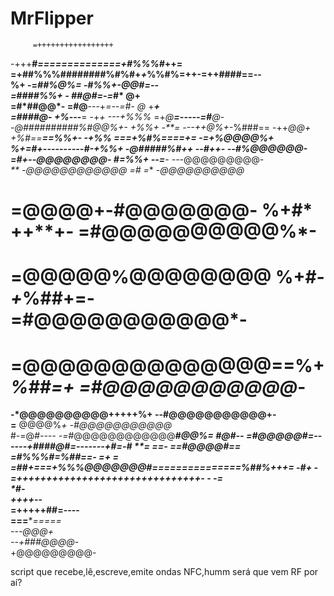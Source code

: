 # MrFlipper

                                                                     
         =+++++++++++++++++                                        
   -+++**#*==============+#%%%#*++=                                   
=+##%%%########%#%#+*+*%%#%=++-=++####==--                         
%+          -=****#*#%@%=     -*#%%+-*@@#=--                       
            =*#*#*#*#%%+ -  ##@#=-=*#*  **@+                       
            =#*#**#@@*- =#@**---+*=--=#*- *@*        +******+      
            =#*#*##@*- +%*---**= -+*+ ---+%%%* =+*@**=-----=#**@*-    
 -*@##########%#@@%+-  +%%+   -**= ---++@%+-*%###==         -++*@@+   
+%#==**********==%%+-   -+%%    ===+%#%====*+=           -=+%@@@@%+   
%+=#+----------*#-+%%+    -@#####%#++ --#++-         --*#%@@@@@@*-    
=#+--*@@@@@@@@*- *#=%%+           --=***-        ---*@@@@@@@@@*-     
** -@@@@@@@@@@@@  **=#*          =***           -*@@@@@@@@@@*         
# =@@@@+-#@@@@@@@- %+#*      ++**+-          =#@@@@@@@@@@%*-          
# =@@@@@%@@@@@@@@  %+#*-+*%##+=-           =#@@@@@@@@@@@*-            
# =@@@@@@@@@@@@@@==%+*%##=+              =#@@@@@@@@@@@*-              
**-*@@@@@@@@@@+++++%+                 --#@@@@@@@@@@@+-                
=**  @@@@%*+                         -#@@@@@@@@@@@*                   
#-=@*#----                       -=*#@@@@@@@@@@@@***************#*@@%=
*#@#--                          =#@@@@@#=------+####@#*=-------*+#=-#*
**=               ==-        ==#@@@@#==             =#%%%#=*%##==- =*+
=                 =##+===+%%%@@@@@@@#===============%##%*+++=     -#+ 
                   - =+++++++++++++++++++++++++++++++-  -       -**=  
                                                               *#-    
                                                      ++++*****--     
                                              =+++++##=----           
                                        ===****=====                  
                                     ---@@@+                          
                                --+###@@@@*-                          
                               +@@@@@@@@@-                            

script que recebe,lê,escreve,emite ondas NFC,humm será que vem RF por aí?
